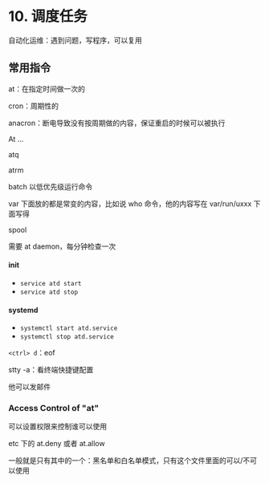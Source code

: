 # 10. 调度任务

自动化运维：遇到问题，写程序，可以复用

## 常用指令

at：在指定时间做一次的

cron：周期性的

anacron：断电导致没有按周期做的内容，保证重启的时候可以被执行

At ...

atq

atrm

batch 以低优先级运行命令

var 下面放的都是常变的内容，比如说 who 命令，他的内容写在 var/run/uxxx 下面写得

spool

需要 at daemon，每分钟检查一次

#### init

- `service atd start`
- `service atd stop`

#### systemd

- `systemctl start atd.service`
- `systemctl stop atd.service`

`<ctrl> d`：eof

stty -a：看终端快捷键配置

他可以发邮件

### Access Control of "at"

可以设置权限来控制谁可以使用

etc 下的 at.deny 或者 at.allow

一般就是只有其中的一个：黑名单和白名单模式，只有这个文件里面的可以/不可以使用
